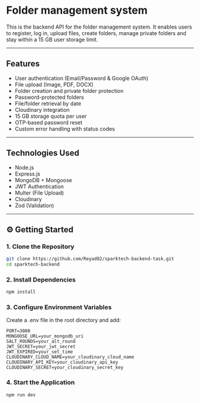# Folder management system

This is the backend API for the folder management system. It enables users to register, log in, upload files, create folders, manage private folders and stay within a 15 GB user storage limit.

---

## Features

- User authentication (Email/Password & Google OAuth)
- File upload (Image, PDF, DOCX)
- Folder creation and private folder protection
- Password-protected folders
- File/folder retrieval by date
- Cloudinary integration
- 15 GB storage quota per user
- OTP-based password reset
- Custom error handling with status codes

---

## Technologies Used

- Node.js
- Express.js
- MongoDB + Mongoose
- JWT Authentication
- Multer (File Upload)
- Cloudinary
- Zod (Validation)

---

## ⚙️ Getting Started

### 1. Clone the Repository

```bash
git clone https://github.com/Reyad02/sparktech-backend-task.git
cd sparktech-backend
```

### 2.  Install Dependencies
```bash
npm install
```

### 3. Configure Environment Variables
Create a .env file in the root directory and add:
  
  ```env
  PORT=3000
  MONGOOSE_URL=your_mongodb_uri
  SALT_ROUNDS=your_alt_round
  JWT_SECRET=your_jwt_secret
  JWT_EXPIRED=your_set_time
  CLOUDINARY_CLOUD_NAME=your_cloudinary_cloud_name
  CLOUDINARY_API_KEY=your_cloudinary_api_key
  CLOUDINARY_SECRET=your_cloudinary_secret_key
```

### 4. Start the Application
```bash
npm run dev  
```

